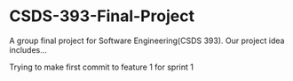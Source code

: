 # CSDS-393-Final-Project
A group final project for Software Engineering(CSDS 393).
Our project idea includes...


Trying to make first commit to feature 1 for sprint 1